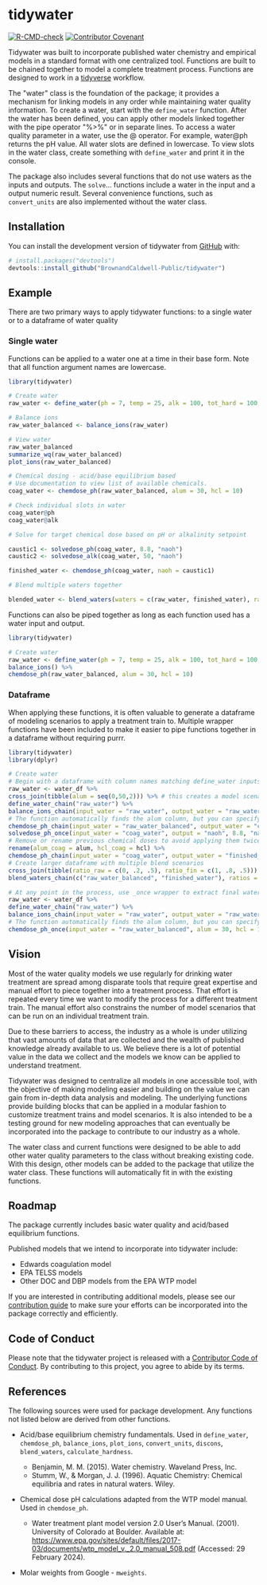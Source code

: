 
# tidywater

<!-- badges: start -->
[![R-CMD-check](https://github.com/BrownandCaldwell/tidywater/actions/workflows/R-CMD-check.yaml/badge.svg)](https://github.com/BrownandCaldwell/tidywater/actions/workflows/R-CMD-check.yaml)
[![Contributor Covenant](https://img.shields.io/badge/Contributor%20Covenant-2.1-4baaaa.svg)](code_of_conduct.md)
<!-- badges: end -->

Tidywater was built to incorporate published water chemistry and empirical models in a standard format with one centralized tool. 
Functions are built to be chained together to model a complete treatment process. Functions are designed to work in a [tidyverse](https://www.tidyverse.org/) workflow. 

The "water" class is the foundation of the package; it provides a mechanism for linking models in any order while maintaining water quality information.
To create a water, start with the `define_water` function. After the water has been defined, you can apply other models linked together with
the pipe operator "%>%" or in separate lines. To access a water quality parameter in a water, use the @ operator. For example,
water@ph returns the pH value. All water slots are defined in lowercase. To view slots in the water class, create something with `define_water`
and print it in the console. 

The package also includes several functions that do not use waters as the inputs and outputs.
The `solve`... functions include a water in the input and a output numeric result. Several convenience functions, such as `convert_units`
are also implemented without the water class.

## Installation

You can install the development version of tidywater from [GitHub](https://github.com/) with:

``` r
# install.packages("devtools")
devtools::install_github("BrownandCaldwell-Public/tidywater")
```

## Example

There are two primary ways to apply tidywater functions: to a single water or to a dataframe of water quality

### Single water

Functions can be applied to a water one at a time in their base form. Note that all function argument names are lowercase.

``` r
library(tidywater)

# Create water
raw_water <- define_water(ph = 7, temp = 25, alk = 100, tot_hard = 100, ca_hard = 80, na = 100, k = 10, cl = 50, so4 = 50)

# Balance ions
raw_water_balanced <- balance_ions(raw_water)

# View water
raw_water_balanced
summarize_wq(raw_water_balanced)
plot_ions(raw_water_balanced)

# Chemical dosing - acid/base equilibrium based
# Use documentation to view list of available chemicals.
coag_water <- chemdose_ph(raw_water_balanced, alum = 30, hcl = 10)

# Check individual slots in water
coag_water@ph
coag_water@alk

# Solve for target chemical dose based on pH or alkalinity setpoint

caustic1 <- solvedose_ph(coag_water, 8.8, "naoh")
caustic2 <- solvedose_alk(coag_water, 50, "naoh")

finished_water <- chemdose_ph(coag_water, naoh = caustic1)

# Blend multiple waters together

blended_water <- blend_waters(waters = c(raw_water, finished_water), ratios = c(.2, .8))

```

Functions can also be piped together as long as each function used has a water input and output. 

``` r
library(tidywater)

# Create water
raw_water <- define_water(ph = 7, temp = 25, alk = 100, tot_hard = 100, ca_hard = 80, na = 100, k = 10, cl = 50, so4 = 50) %>%
balance_ions() %>%
chemdose_ph(raw_water_balanced, alum = 30, hcl = 10)

```

### Dataframe

When applying these functions, it is often valuable to generate a dataframe of modeling scenarios to apply a treatment train to.
Multiple wrapper functions have been included to make it easier to pipe functions together in a dataframe without requiring
purrr.

``` r
library(tidywater)
library(dplyr)

# Create water
# Begin with a dataframe with column names matching define_water inputs. See water_df for an example.
raw_water <- water_df %>%
cross_join(tibble(alum = seq(0,50,2))) %>% # this creates a model scenario for each alum dose and each water
define_water_chain("raw_water") %>%
balance_ions_chain(input_water = "raw_water", output_water = "raw_water_balanced") %>%
# The function automatically finds the alum column, but you can specify additional chemicals as well.
chemdose_ph_chain(input_water = "raw_water_balanced", output_water = "coag_water", hcl = 10) %>% 
solvedose_ph_once(input_water = "coag_water", output = "naoh", 8.8, "naoh") %>%
# Remove or rename previous chemical doses to avoid applying them twice
rename(alum_coag = alum, hcl_coag = hcl) %>%
chemdose_ph_chain(input_water = "coag_water", output_water = "finished_water") %>%
# Create larger dataframe with multiple blend scenarios
cross_join(tibble(ratio_raw = c(0, .2, .5), ratio_fin = c(1, .8, .5))) %>%
blend_waters_chain(c("raw_water_balanced", "finished_water"), ratios = c("ratio_raw", "ratio_fin"))

# At any point in the process, use _once wrapper to extract final water as individual dataframe columns instead of water class.
raw_water <- water_df %>%
define_water_chain("raw_water") %>%
balance_ions_chain(input_water = "raw_water", output_water = "raw_water_balanced") %>%
# The function automatically finds the alum column, but you can specify additional chemicals as well.
chemdose_ph_once(input_water = "raw_water_balanced", alum = 30, hcl = 10)

```

## Vision

Most of the water quality models we use regularly for drinking water treatment are spread among disparate tools that require
great expertise and manual effort to piece together into a treatment process. That effort is repeated every time we want to
modify the process for a different treatment train. The manual effort also constrains the number of model scenarios that can be run
on an individual treatment train. 

Due to these barriers to access, the industry as a whole is under utilizing that vast amounts of data that are collected and
the wealth of published knowledge already available to us. We believe there is a lot of potential value in the data we collect
and the models we know can be applied to understand treatment.

Tidywater was designed to centralize all models in one accessible tool, with the objective of making modeling easier and
building on the value we can gain from in-depth data analysis and modeling. The underlying functions provide building blocks
that can be applied in a modular fashion to customize treatment trains and model scenarios. It is also intended to be a testing
ground for new modeling approaches that can eventually be incorporated into the package to contribute to our industry as a whole.

The water class and current functions were designed to be able to add other water quality parameters to the class without
breaking existing code. With this design, other models can be added to the package that utilize the water class. These functions will
automatically fit in with the existing functions.

## Roadmap

The package currently includes basic water quality and acid/based equilibrium functions.

Published models that we intend to incorporate into tidywater include:
- Edwards coagulation model
- EPA TELSS models
- Other DOC and DBP models from the EPA WTP model

If you are interested in contributing additional models, please see our [contribution guide](https://github.com/BrownandCaldwell/tidywater/tree/main.github/CONTRIBUTING.md) to make sure your efforts can
be incorporated into the package correctly and efficiently.


## Code of Conduct

Please note that the tidywater project is released with a [Contributor Code of Conduct](https://contributor-covenant.org/version/2/1/CODE_OF_CONDUCT.html). By contributing to this project, you agree to abide by its terms.

## References

The following sources were used for package development. Any functions not listed below are derived from other functions.

- Acid/base equilibrium chemistry fundamentals. Used in `define_water`, `chemdose_ph`, `balance_ions`, `plot_ions`, `convert_units`,
`discons`, `blend_waters`, `calculate_hardness`.
  - Benjamin, M. M. (2015). Water chemistry. Waveland Press, Inc. 
  - Stumm, W., & Morgan, J. J. (1996). Aquatic Chemistry: Chemical equilibria and rates in natural waters. Wiley. 

- Chemical dose pH calculations adapted from the WTP model manual. Used in `chemdose_ph`.
  - Water treatment plant model version 2.0 User’s Manual. (2001). University of Colorado at Boulder. Available at: https://www.epa.gov/sites/default/files/2017-03/documents/wtp_model_v._2.0_manual_508.pdf (Accessed: 29 February 2024). 

- Molar weights from Google - `mweights`.

